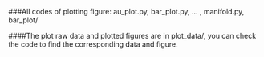 ###All codes of plotting figure:
  au_plot.py, bar_plot.py, ... , manifold.py, bar_plot/

####The plot raw data and plotted figures are in plot_data/, you can check the code to find the corresponding data and figure.

